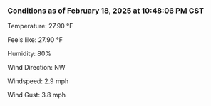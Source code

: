 ### Conditions as of February 18, 2025 at 10:48:06 PM CST 

Temperature: 27.90 &deg;F

Feels like: 27.90 &deg;F

Humidity: 80%

Wind Direction: NW

Windspeed: 2.9 mph

Wind Gust: 3.8 mph

